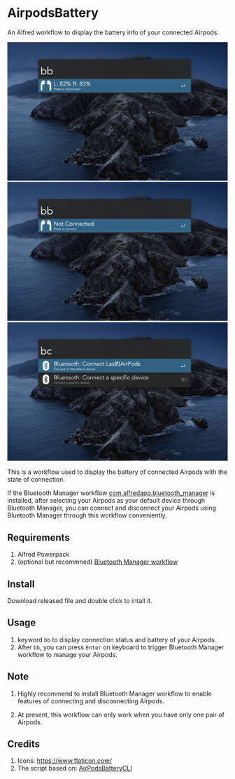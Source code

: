 # AirpodsBattery
An Alfred workflow to display the battery info of your connected Airpods.

![Scrennshot 1](images/1.jpg)
![Scrennshot 2](images/2.jpg)
![Scrennshot 3](images/3.jpg)

This is a workflow used to display the battery of connected Airpods with the state of connection.

If the Bluetooth Manager workflow [com.alfredapp.bluetooth_manager](https://github.com/bmunoz89/alfred-wf-bluetooth-manager)
is installed, after selecting your Airpods as your default device through Bluetooth Manager, you can connect and disconnect your Airpods using Bluetooth Manager through this workflow conveniently.

## Requirements

1. Alfred Powerpack
2. (optional but recommned) [Bluetooth Manager workflow](https://github.com/bmunoz89/alfred-wf-bluetooth-manage)

## Install

Download released file and double click to intall it.

## Usage

1. keyword `bb` to display connection status and battery of your Airpods.
2. After `bb`, you can press `Enter` on keyboard to trigger Bluetooth Manager workflow to manage your Airpods.

## Note

1. Highly recommend to install Bluetooth Manager workflow to enable features of connecting and disconnecting Airpods.

2. At present, this workflow can only work when you have only one pair of Airpods.

## Credits

1. Icons: https://www.flaticon.com/
2. The script based on: [AirPodsBatteryCLI](https://github.com/duk242/AirPodsBatteryCLI)

